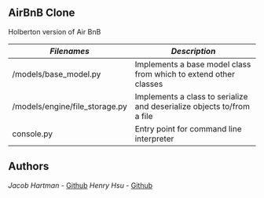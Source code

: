 ## AirBnB Clone

Holberton version of Air BnB

|           *Filenames*           |                      *Description*                                         |
|---------------------------------|----------------------------------------------------------------------------|
| /models/base_model.py           | Implements a base model class from which to extend other classes           |
| /models/engine/file_storage.py  | Implements a class to serialize and deserialize objects to/from a file     |
| console.py                      | Entry point for command line interpreter                                   |


## Authors
*Jacob Hartman* - [Github](https://github.com/JacobBHartman)
*Henry Hsu* - [Github](https://github.com/henryh28)
